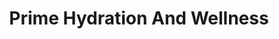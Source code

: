 ---
title: "Prime Hydration And Wellness"
url: /south-jordan/prime-hydration-and-wellness/
shop: shop
---
